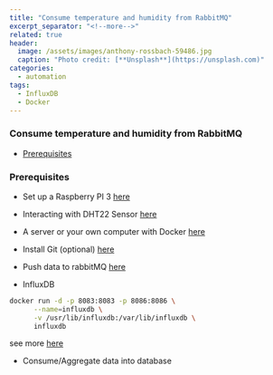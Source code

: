 ```yaml
---
title: "Consume temperature and humidity from RabbitMQ"
excerpt_separator: "<!--more-->"
related: true
header:
  image: /assets/images/anthony-rossbach-59486.jpg
  caption: "Photo credit: [**Unsplash**](https://unsplash.com)"
categories:
  - automation
tags:
  - InfluxDB
  - Docker
---
```

### Consume temperature and humidity from RabbitMQ

- [Prerequisites](#prerequisites)

###  Prerequisites

- Set up a Raspberry PI 3 [here](2017-01-14-setup_raspberry.md)
- Interacting with DHT22 Sensor [here](2017-02-28-dht22_raspberry.md)
- A server or your own computer with Docker [here](2017-02-28-install_docker.md)
- Install Git (optional) [here](https://git-scm.com/download/linux)
- Push data to rabbitMQ [here](2017-03-24-push-data-on-rabbitmq.md)


- InfluxDB

```bash
docker run -d -p 8083:8083 -p 8086:8086 \
      --name=influxdb \
      -v /usr/lib/influxdb:/var/lib/influxdb \
      influxdb
```
see more [here](https://hub.docker.com/_/influxdb/)

- Consume/Aggregate data into database